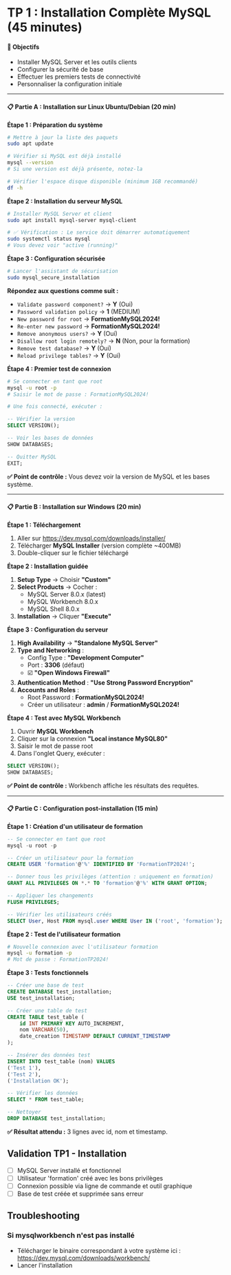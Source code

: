 # TP 1 : Installation Complète MySQL (45 minutes)

#### 🎯 Objectifs
- Installer MySQL Server et les outils clients
- Configurer la sécurité de base
- Effectuer les premiers tests de connectivité
- Personnaliser la configuration initiale

---

#### 📋 **Partie A : Installation sur Linux Ubuntu/Debian** (20 min)

**Étape 1 : Préparation du système**
```bash
# Mettre à jour la liste des paquets
sudo apt update

# Vérifier si MySQL est déjà installé
mysql --version
# Si une version est déjà présente, notez-la

# Vérifier l'espace disque disponible (minimum 1GB recommandé)
df -h
```

**Étape 2 : Installation du serveur MySQL**
```bash
# Installer MySQL Server et client
sudo apt install mysql-server mysql-client

# ✅ Vérification : Le service doit démarrer automatiquement
sudo systemctl status mysql
# Vous devez voir "active (running)"
```

**Étape 3 : Configuration sécurisée**
```bash
# Lancer l'assistant de sécurisation
sudo mysql_secure_installation
```

**Répondez aux questions comme suit :**
- `Validate password component?` → **Y** (Oui)
- `Password validation policy` → **1** (MEDIUM)
- `New password for root` → **FormationMySQL2024!**
- `Re-enter new password` → **FormationMySQL2024!**
- `Remove anonymous users?` → **Y** (Oui)
- `Disallow root login remotely?` → **N** (Non, pour la formation)
- `Remove test database?` → **Y** (Oui)
- `Reload privilege tables?` → **Y** (Oui)

**Étape 4 : Premier test de connexion**
```bash
# Se connecter en tant que root
mysql -u root -p
# Saisir le mot de passe : FormationMySQL2024!

# Une fois connecté, exécuter :
```
```sql
-- Vérifier la version
SELECT VERSION();

-- Voir les bases de données
SHOW DATABASES;

-- Quitter MySQL
EXIT;
```

**✅ Point de contrôle :** Vous devez voir la version de MySQL et les bases système.

---

#### 📋 **Partie B : Installation sur Windows** (20 min)

**Étape 1 : Téléchargement**
1. Aller sur https://dev.mysql.com/downloads/installer/
2. Télécharger **MySQL Installer** (version complète ~400MB)
3. Double-cliquer sur le fichier téléchargé

**Étape 2 : Installation guidée**
1. **Setup Type** → Choisir **"Custom"**
2. **Select Products** → Cocher :
   - MySQL Server 8.0.x (latest)
   - MySQL Workbench 8.0.x
   - MySQL Shell 8.0.x
3. **Installation** → Cliquer **"Execute"**

**Étape 3 : Configuration du serveur**
1. **High Availability** → **"Standalone MySQL Server"**
2. **Type and Networking** :
   - Config Type : **"Development Computer"**
   - Port : **3306** (défaut)
   - ☑️ **"Open Windows Firewall"**
3. **Authentication Method** : **"Use Strong Password Encryption"**
4. **Accounts and Roles** :
   - Root Password : **FormationMySQL2024!**
   - Créer un utilisateur : **admin** / **FormationMySQL2024!**

**Étape 4 : Test avec MySQL Workbench**
1. Ouvrir **MySQL Workbench**
2. Cliquer sur la connexion **"Local instance MySQL80"**
3. Saisir le mot de passe root
4. Dans l'onglet Query, exécuter :
```sql
SELECT VERSION();
SHOW DATABASES;
```

**✅ Point de contrôle :** Workbench affiche les résultats des requêtes.

---

#### 📋 **Partie C : Configuration post-installation** (15 min)

**Étape 1 : Création d'un utilisateur de formation**
```sql
-- Se connecter en tant que root
mysql -u root -p

-- Créer un utilisateur pour la formation
CREATE USER 'formation'@'%' IDENTIFIED BY 'FormationTP2024!';

-- Donner tous les privilèges (attention : uniquement en formation)
GRANT ALL PRIVILEGES ON *.* TO 'formation'@'%' WITH GRANT OPTION;

-- Appliquer les changements
FLUSH PRIVILEGES;

-- Vérifier les utilisateurs créés
SELECT User, Host FROM mysql.user WHERE User IN ('root', 'formation');
```

**Étape 2 : Test de l'utilisateur formation**
```bash
# Nouvelle connexion avec l'utilisateur formation
mysql -u formation -p
# Mot de passe : FormationTP2024!
```

**Étape 3 : Tests fonctionnels**
```sql
-- Créer une base de test
CREATE DATABASE test_installation;
USE test_installation;

-- Créer une table de test
CREATE TABLE test_table (
    id INT PRIMARY KEY AUTO_INCREMENT,
    nom VARCHAR(50),
    date_creation TIMESTAMP DEFAULT CURRENT_TIMESTAMP
);

-- Insérer des données test
INSERT INTO test_table (nom) VALUES 
('Test 1'), 
('Test 2'), 
('Installation OK');

-- Vérifier les données
SELECT * FROM test_table;

-- Nettoyer
DROP DATABASE test_installation;
```

**✅ Résultat attendu :** 3 lignes avec id, nom et timestamp.

## Validation TP1 - Installation
- [ ] MySQL Server installé et fonctionnel
- [ ] Utilisateur 'formation' créé avec les bons privilèges
- [ ] Connexion possible via ligne de commande et outil graphique
- [ ] Base de test créée et supprimée sans erreur

## Troubleshooting

### Si mysqlworkbench n'est pas installé

* Télécharger le binaire correspondant à votre système ici : https://dev.mysql.com/downloads/workbench/
* Lancer l'installation
